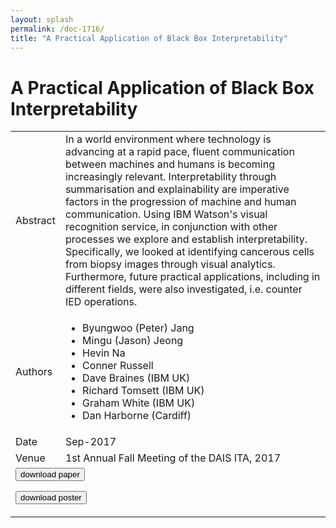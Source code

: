```yaml
---
layout: splash
permalink: /doc-1716/
title: "A Practical Application of Black Box Interpretability"
---
```


# A Practical Application of Black Box Interpretability

<table>
    <tbody>
    <tr>
        <td>Abstract</td>
        <td>In a world environment where technology is advancing at a rapid pace, fluent communication between machines and humans is becoming increasingly relevant. Interpretability through summarisation and explainability are imperative factors in the progression of machine and human communication. Using IBM Watson's visual recognition service, in conjunction with other processes we explore and establish interpretability. Specifically, we looked at identifying cancerous cells from biopsy images through visual analytics. Furthermore, future practical applications, including in different fields, were also investigated, i.e. counter IED operations.</td>
    </tr>
    <tr>
        <td>Authors</td>
        <td>
            <ul>
                <li>Byungwoo (Peter) Jang</li>
                <li>Mingu (Jason) Jeong</li>
                <li>Hevin Na</li>
                <li>Conner Russell</li>
                <li>Dave Braines (IBM UK)</li>
                <li>Richard Tomsett (IBM UK)</li>
                <li>Graham White (IBM UK)</li>
                <li>Dan Harborne (Cardiff)</li>
            </ul>
        </td>
    </tr>
    <tr>
        <td>Date</td>
        <td>Sep-2017</td>
    </tr>
    <tr>
        <td>Venue</td>
        <td>1st Annual Fall Meeting of the DAIS ITA, 2017</td>
    </tr>
        <tr>
            <td colspan="2">
                <form method="get" action="https://dais-ita.org/sites/default/files/S_003-paper.pdf">
                    <button type="submit">download paper</button>
                </form>
                <form method="get" action="https://dais-ita.org/sites/default/files/S_003-poster.pdf">
                    <button type="submit">download poster</button>
                </form>
            </td>
        </tr>
    </tbody>
</table>
